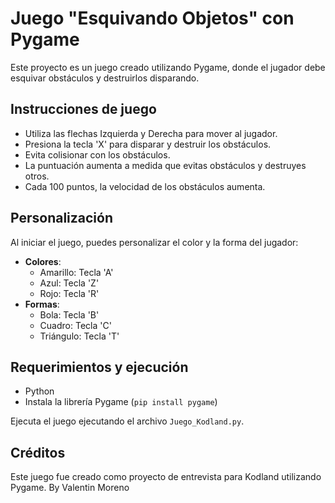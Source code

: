 # Juego "Esquivando Objetos" con Pygame

Este proyecto es un juego creado utilizando Pygame, donde el jugador debe esquivar obstáculos y destruirlos disparando.
## Instrucciones de juego

- Utiliza las flechas Izquierda y Derecha para mover al jugador.
- Presiona la tecla 'X' para disparar y destruir los obstáculos.
- Evita colisionar con los obstáculos.
- La puntuación aumenta a medida que evitas obstáculos y destruyes otros.
- Cada 100 puntos, la velocidad de los obstáculos aumenta.

## Personalización

Al iniciar el juego, puedes personalizar el color y la forma del jugador:
- **Colores**:
  - Amarillo: Tecla 'A'
  - Azul: Tecla 'Z'
  - Rojo: Tecla 'R'
- **Formas**:
  - Bola: Tecla 'B'
  - Cuadro: Tecla 'C'
  - Triángulo: Tecla 'T'

## Requerimientos y ejecución

- Python
- Instala la librería Pygame (`pip install pygame`)

Ejecuta el juego ejecutando el archivo `Juego_Kodland.py`.

## Créditos
Este juego fue creado como proyecto de entrevista para Kodland utilizando Pygame.
By Valentin Moreno

